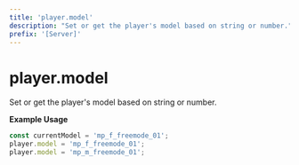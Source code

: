 ```yaml
---
title: 'player.model'
description: "Set or get the player's model based on string or number."
prefix: '[Server]'
---
```


# player.model

Set or get the player's model based on string or number.

**Example Usage**

```js
const currentModel = 'mp_f_freemode_01';
player.model = 'mp_f_freemode_01';
player.model = 'mp_m_freemode_01';
```
